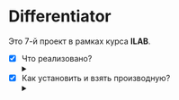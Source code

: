 # Differentiator
Это 7-й проект в рамках курса __ILAB__. 
- [X] Что реализовано? <details><summary></summary>
    - [X] Реализованно символьное дифференцирование с помощью деревьев:
        - [X] Выражений "школьного" уровня (частные производные __констант__, __переменных__, __сложения__, __вычитания__, __умножения__, __деления__; __степенной функции__, __синуса__, __косинуса__ как сложных функций);
        - [X] некоторых (почти всех) элементарных функций.
        - [X] полной производной (по всем переменных).
    - [X] Дампом в дерево через __graphviz__.
    - [X] Дампом в __TeX__.
    - [X] Генерацией в __TeX__ эпической псевдонаучной статьи о взятии полной производной во имя неразделенной любви к лабам по общефизу или матанализу.
    - [X] Добавлено 3 уровня оптимизации: обычных выражение ( 1+2^(3*5) ), затем выражений типа (0 * x) ==>> 0 и т.п., и последний, это x * 2 + x/1 ==>> x * (2 + 1).
- [X] Как установить и взять производную? <details><summary></summary>
    - [X] Скачать все содержимое следующей [папки](https://github.com/Hollbrok/Differentiator/tree/master/DOWNLOAD%20TO%20USE).
    - [X] После скачивания останется только ввести выражние в __text.txt__, а затем запустить __Differentiator.exe__.
    - [X] После этих действий откроется __затеханная статья с подробный гайдом__ как взять производную от вашего примера.
    - [X] Теперь смело можете удалять __wolframalpha__ из своих закладок, ведь теперь вы сможете взять производную даже в дикой глуши __без интернета__, нужно только ноутбук!